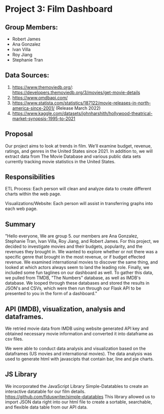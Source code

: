 # Project 3: Film Dashboard

## Group Members:
* Robert James
* Ana Gonzalez
* Ivan Villa
* Roy Jiang
* Stephanie Tran

## Data Sources:
1) https://www.themoviedb.org/: https://developers.themoviedb.org/3/movies/get-movie-details
2) https://www.omdbapi.com/
3) https://www.statista.com/statistics/187122/movie-releases-in-north-america-since-2001/ (Release March 2022)
4) https://www.kaggle.com/datasets/johnharshith/hollywood-theatrical-market-synopsis-1995-to-2021 

## Proposal
Our project aims to look at trends in film. We'll examine budget, revenue, ratings, and genres in the United States since 2021. In addition to, we will extract data from The Movie Database and various public data sets currently tracking movie statistics in the United States.

## Responsibilities
ETL Process: Each person will clean and analyze data to create different charts within the web page.

Visualizations/Website: Each person will assist in transferring graphs into each web page.


## Summary
"Hello everyone, We are group 5. our members are Ana Gonzalez, Stephanie Tran, Ivan Villa, Roy Jiang, and Robert James. For this project, we decided to investigate movies and their budgets, popularity, and the revenues they brought in. We wanted to explore whether or not there was a specific genre that brought in the most revenue, or if budget effected revenue. We examined international movies to discover the same thing, and looked at which actors always seem to land the leading role. Finally, we included some fun taglines on our dashboard as well. To gather this data, we pulled from TMDB, "The Numbers" database, as well as IMDB's database. We looped through these databases and stored the results in JSON's and CSVs, which were then run through our Flask API to be presented to you in the form of a dashboard."

## API (IMDB), visualization, analysis and dataframes.
We retried movie data from IMDB using website generated API key and obtained necessary movie information and converted it into dataframe as csv files.

We were able to conduct data analysis and visualization based on the dataframes (US movies and international movies).
The data analysis was used to generate html with javascipts that contain bar, line and pie charts.

## JS Library
We incorporated the JavaScript Library Simple-Datatables to create an interactive datatable for our film details.
https://github.com/fiduswriter/simple-datatables
This library allowed us to import JSON data right into our html file to create a sortable, searchable, and flexible data table from our API data.
